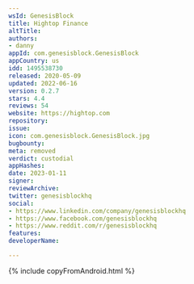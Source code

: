 ```yaml
---
wsId: GenesisBlock
title: Hightop Finance
altTitle: 
authors:
- danny
appId: com.genesisblock.GenesisBlock
appCountry: us
idd: 1495538730
released: 2020-05-09
updated: 2022-06-16
version: 0.2.7
stars: 4.4
reviews: 54
website: https://hightop.com
repository: 
issue: 
icon: com.genesisblock.GenesisBlock.jpg
bugbounty: 
meta: removed
verdict: custodial
appHashes: 
date: 2023-01-11
signer: 
reviewArchive: 
twitter: genesisblockhq
social:
- https://www.linkedin.com/company/genesisblockhq
- https://www.facebook.com/genesisblockhq
- https://www.reddit.com/r/genesisblockhq
features: 
developerName: 

---
```


{% include copyFromAndroid.html %}
